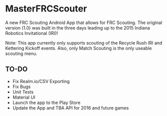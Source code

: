 # MasterFRCScouter
A new FRC Scouting Android App that allows for FRC Scouting.
The original version (1.0) was built in the three days leading up to the 2015 Indiana Robotics Invitational (IRI)!

Note: This app currently only supports scouting of the Recycle Rush IRI and Kettering Kickoff events. 
Also, only Match Scouting is the only useable scouting menu.

## TO-DO
* Fix Realm.io/CSV Exporting
* Fix Bugs
* Unit Tests
* Material UI
* Launch the app to the Play Store
* Update the App and TBA API for 2016 and future games
